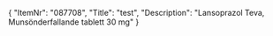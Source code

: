 {
  "ItemNr": "087708",
  "Title": "test",
  "Description": "Lansoprazol Teva, Munsönderfallande tablett 30 mg"
}